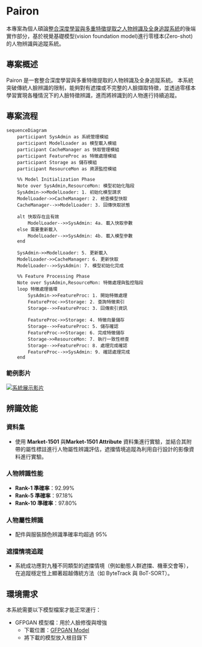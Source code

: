 # Pairon
本專案為個人碩論[整合深度學習與多重特徵提取之人物辨識及全身追蹤系統](https://hdl.handle.net/11296/8ytxzm)的後端實作部分，基於視覺基礎模型(vision foundation model)進行零樣本(Zero-shot)的人物辨識與追蹤系統。

## 專案概述
Pairon 是一套整合深度學習與多重特徵提取的人物辨識及全身追蹤系統。 本系統突破傳統人臉辨識的限制，能夠對有遮擋或不完整的人臉擷取特徵，並透過零樣本學習實現各種情況下的人臉特徵辨識，進而將辨識到的人物進行持續追蹤。

## 專案流程
```mermaid
sequenceDiagram
    participant SysAdmin as 系統管理模組
    participant ModelLoader as 模型載入模組
    participant CacheManager as 快取管理模組
    participant FeatureProc as 特徵處理模組
    participant Storage as 儲存模組
    participant ResourceMon as 資源監控模組

    %% Model Initialization Phase
    Note over SysAdmin,ResourceMon: 模型初始化階段
    SysAdmin->>ModelLoader: 1. 初始化模型請求
    ModelLoader->>CacheManager: 2. 檢查模型快取
    CacheManager-->>ModelLoader: 3. 回傳快取狀態
    
    alt 快取存在且有效
        ModelLoader-->>SysAdmin: 4a. 載入快取參數
    else 需要重新載入
        ModelLoader-->>SysAdmin: 4b. 載入模型參數
    end
    
    SysAdmin->>ModelLoader: 5. 更新載入
    ModelLoader->>CacheManager: 6. 更新快取
    ModelLoader-->>SysAdmin: 7. 模型初始化完成

    %% Feature Processing Phase
    Note over SysAdmin,ResourceMon: 特徵處理與監控階段
    loop 特徵處理循環
        SysAdmin->>FeatureProc: 1. 開始特徵處理
        FeatureProc->>Storage: 2. 查詢特徵索引
        Storage-->>FeatureProc: 3. 回傳索引資訊
        
        FeatureProc->>Storage: 4. 特徵向量儲存
        Storage-->>FeatureProc: 5. 儲存確認
        FeatureProc->>Storage: 6. 完成特徵儲存
        Storage->>ResourceMon: 7. 執行一致性檢查
        Storage-->>FeatureProc: 8. 處理完成確認
        FeatureProc-->>SysAdmin: 9. 確認處理完成
    end
```

### 範例影片

[![系統展示影片](https://img.youtube.com/vi/gJidwmYNd6A/0.jpg)](https://www.youtube.com/watch?v=gJidwmYNd6A)
## 辨識效能

### 資料集
- 使用 **Market-1501** 與**Market-1501 Attribute** 資料集進行實驗，並結合其附帶的屬性標註進行人物屬性辨識評估，遮擋情境追蹤為利用自行設計的影像資料進行實驗。

### 人物辨識性能
- **Rank-1 準確率**：92.99%
- **Rank-5 準確率**：97.18%
- **Rank-10 準確率**：97.80%

### 人物屬性辨識
- 配件與服裝顏色辨識準確率均超過 95%

### 遮擋情境追蹤
- 系統成功應對九種不同類型的遮擋情境（例如動態人群遮擋、機車交會等），在追蹤穩定性上顯著超越傳統方法（如 ByteTrack 與 BoT-SORT）。

## 環境需求

本系統需要以下模型檔案才能正常運行：
- GFPGAN 模型檔：用於人臉修復與增強
  - 下載位置：[GFPGAN Model](https://drive.google.com/drive/folders/1AspP1c836z_abNLn1REQNvXQvnQ43zBR?usp=sharing)
  - 將下載的模型放入根目錄下
